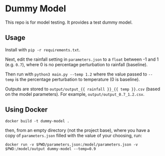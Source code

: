 # Dummy Model

This repo is for model testing. It provides a test dummy model.

## Usage

Install with `pip -r requirements.txt`.

Next, edit the rainfall setting in `parameters.json` to a `float` between -1 and 1 (e.g. `0.7`), where 0 is no percentage perturbation to rainfall (baseline).

Then run with `python3 main.py --temp 1.2` where the value passed to `--temp` is the percentage perturbation to temperature (0 is baseline).

Outputs are stored to `output/output_{{ rainfall }}_{{ temp }}.csv` (based on the model parameters). For example, `output/output_0.7_1.2.csv`.

## Using Docker

```
docker build -t dummy-model .
```

then, from an empty directory (not the project base), where you have a copy of `parameters.json` filled with the value of your choosing, run:

```
docker run -v $PWD/parameters.json:/model/parameters.json -v $PWD:/model/output dummy-model --temp=0.9
```